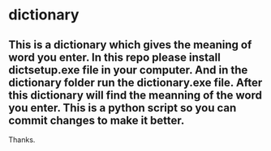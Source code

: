 # dictionary
This is a dictionary which gives the meaning of word you enter. 
In this repo please install dictsetup.exe file in your computer.
And in the dictionary folder run the dictionary.exe file.
After this dictionary will find the meanning of the word you enter.
This is a python script so you can commit changes to make it better.
------------------
Thanks.
